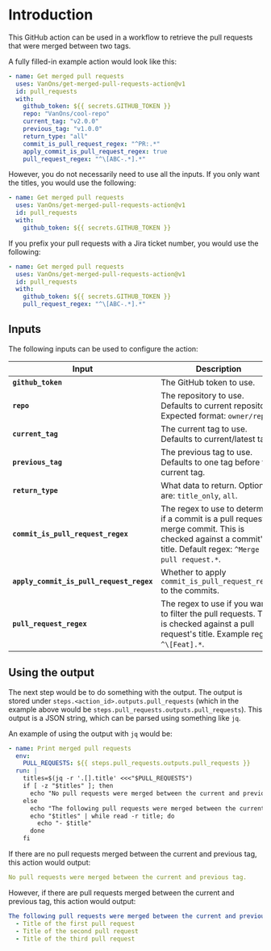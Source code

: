 # Introduction

This GitHub action can be used in a workflow to retrieve the pull requests that were merged between two tags.

A fully filled-in example action would look like this:

```yaml
- name: Get merged pull requests
  uses: VanOns/get-merged-pull-requests-action@v1
  id: pull_requests
  with:
    github_token: ${{ secrets.GITHUB_TOKEN }}
    repo: "VanOns/cool-repo"
    current_tag: "v2.0.0"
    previous_tag: "v1.0.0"
    return_type: "all"
    commit_is_pull_request_regex: "^PR:.*"
    apply_commit_is_pull_request_regex: true
    pull_request_regex: "^\[ABC-.*].*"
```

However, you do not necessarily need to use all the inputs. If you only want the titles, you would use the following:

```yaml
- name: Get merged pull requests
  uses: VanOns/get-merged-pull-requests-action@v1
  id: pull_requests
  with:
    github_token: ${{ secrets.GITHUB_TOKEN }}
```

If you prefix your pull requests with a Jira ticket number, you would use the following:

```yaml
- name: Get merged pull requests
  uses: VanOns/get-merged-pull-requests-action@v1
  id: pull_requests
  with:
    github_token: ${{ secrets.GITHUB_TOKEN }}
    pull_request_regex: "^\[ABC-.*].*"
```

## Inputs

The following inputs can be used to configure the action:

| **Input**                                | **Description**                                                                                                                                             | **Default**  | **Required** |
|------------------------------------------|-------------------------------------------------------------------------------------------------------------------------------------------------------------|--------------|--------------|
| **`github_token`**                       | The GitHub token to use.                                                                                                                                    |              | **true**     |
| **`repo`**                               | The repository to use. Defaults to current repository. Expected format: `owner/repo`.                                                                       |              | **false**    |
| **`current_tag`**                        | The current tag to use. Defaults to current/latest tag.                                                                                                     |              | **false**    |
| **`previous_tag`**                       | The previous tag to use. Defaults to one tag before the current tag.                                                                                        |              | **false**    |
| **`return_type`**                        | What data to return. Options are: `title_only`, `all`.                                                                                                      | `title_only` | **false**    |
| **`commit_is_pull_request_regex`**       | The regex to use to determine if a commit is a pull request merge commit. This is checked against a commit's title. Default regex: `^Merge pull request.*`. |              | **false**    |
| **`apply_commit_is_pull_request_regex`** | Whether to apply `commit_is_pull_request_regex` to the commits.                                                                                             |              | **false**    |
| **`pull_request_regex`**                 | The regex to use if you want to filter the pull requests. This is checked against a pull request's title. Example regex: `^\[Feat].*`.                      |              | **false**    |

## Using the output

The next step would be to do something with the output. The output is stored under `steps.<action_id>.outputs.pull_requests`
(which in the example above would be `steps.pull_requests.outputs.pull_requests`). This output is a JSON string, which can be
parsed using something like `jq`.

An example of using the output with `jq` would be:

```yaml
- name: Print merged pull requests
  env:
    PULL_REQUESTS: ${{ steps.pull_requests.outputs.pull_requests }}
  run: |
    titles=$(jq -r '.[].title' <<<"$PULL_REQUESTS")
    if [ -z "$titles" ]; then
      echo "No pull requests were merged between the current and previous tag."
    else
      echo "The following pull requests were merged between the current and previous tag:"
      echo "$titles" | while read -r title; do
        echo "- $title"
      done
    fi
```

If there are no pull requests merged between the current and previous tag, this action would output:

```yaml
No pull requests were merged between the current and previous tag.
```

However, if there are pull requests merged between the current and previous tag, this action would output:

```yaml
The following pull requests were merged between the current and previous tag:
  - Title of the first pull request
  - Title of the second pull request
  - Title of the third pull request
```
